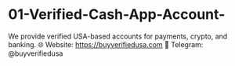 # 01-Verified-Cash-App-Account-
 We provide verified USA-based accounts for payments, crypto, and banking. 🌐 Website: https://buyverifiedusa.com 📲 Telegram: @buyverifiedusa
